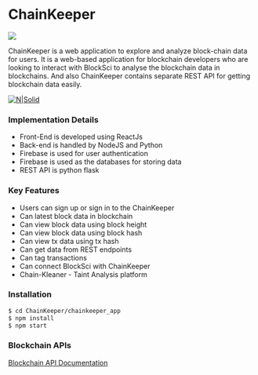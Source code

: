 # ChainKeeper

![](https://cdn-images-1.medium.com/max/1400/1*ci0YcdpKa5AoefHyFpae2w.jpeg)

ChainKeeper is a web application to explore and analyze block-chain data for users. It is a web-based application for blockchain developers who are looking to interact with BlockSci to analyse the blockchain data in blockchains. And also ChainKeeper contains separate REST API for getting blockchain data easily. 

[![N|Solid](https://cdn-images-1.medium.com/max/1500/1*ytMIcp6uu6UIZpApG1LFYg.png)]()

### Implementation Details

  - Front-End is developed using ReactJs
  - Back-end is handled by NodeJS and Python
  - Firebase is used for user authentication
  - Firebase is used as the databases for storing data
  - REST API is python flask

### Key Features 
  - Users can sign up or sign in to the ChainKeeper
  - Can latest block data in blockchain
  - Can view block data using block height
  - Can view block data using block hash
  - Can view tx data using tx hash
  - Can get data from REST endpoints
  - Can tag transactions
  - Can connect BlockSci with ChainKeeper
  - Chain-Kleaner - Taint Analysis platform


### Installation

```sh
$ cd ChainKeeper/chainkeeper_app
$ npm install
$ npm start
```

### Blockchain APIs

[Blockchain API Documentation](https://github.com/scorelab/ChainKeeper/blob/master/chainkeeper_api/README.md)

